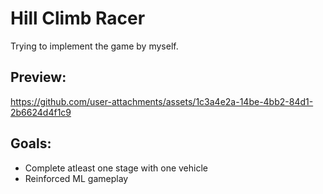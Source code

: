 # Hill Climb Racer

Trying to implement the game by myself.

## Preview:
https://github.com/user-attachments/assets/1c3a4e2a-14be-4bb2-84d1-2b6624d4f1c9

## Goals:
- Complete atleast one stage with one vehicle
- Reinforced ML gameplay

